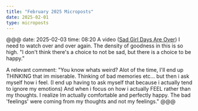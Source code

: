 ```yaml
---
title: "February 2025 Microposts"
date: 2025-02-01
type: microposts
---
```


@@@
date: 2025-02-03
time: 08:20
A video ([Sad Girl Days Are Over](https://www.youtube.com/watch?v=vPQ5f4XRVZc)) I need to watch over and over again. The density of goodness in this is so high. "I don't think there's a choice to not be sad, but there is a choice to be happy."

A relevant comment: "You know whats weird? Alot of the time, I'll end up THINKING that im miserable. Thinking of bad memories etc... but then i ask myself how i feel. (I end up having to ask myself that because i actually tend to ignore my emotions) And when i focus on how i actually FEEL rather than my thoughts. I realize Im actually comfortable and perfectly happy. The bad 'feelings' were coming from my thoughts and not my feelings."
@@@